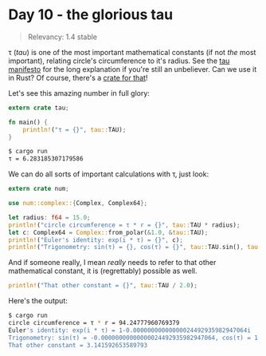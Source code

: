 # Day 10 - the glorious tau

> Relevancy: 1.4 stable

τ (*tau*) is one of the most important mathematical constants (if not *the* most important), relating circle's circumference to it's radius. See the [tau manifesto](http://www.tauday.com/tau-manifesto) for the long explanation if you're still an unbeliever. Can we use it in Rust? Of course, there's a [crate for that](https://crates.io/crates/tau)!

Let's see this amazing number in full glory:

```rust
extern crate tau;

fn main() {
    println!("τ = {}", tau::TAU);
}
```

```sh
$ cargo run
τ = 6.283185307179586
```

We can do all sorts of important calculations with τ, just look:

```rust
extern crate num;

use num::complex::{Complex, Complex64};

let radius: f64 = 15.0;
println!("circle circumference = τ * r = {}", tau::TAU * radius);
let c: Complex64 = Complex::from_polar(&1.0, &tau::TAU);
println!("Euler's identity: exp(i * τ) = {}", c);
println!("Trigonometry: sin(τ) = {}, cos(τ) = {}", tau::TAU.sin(), tau::TAU.cos());
```

And if someone really, I mean *really* needs to refer to that other mathematical constant, it is (regrettably) possible as well.

```rust
println!("That other constant = {}", tau::TAU / 2.0);
```

Here's the output:

```sh
$ cargo run
circle circumference = τ * r = 94.24777960769379
Euler's identity: exp(i * τ) = 1-0.00000000000000024492935982947064i
Trigonometry: sin(τ) = -0.00000000000000024492935982947064, cos(τ) = 1
That other constant = 3.141592653589793
```
